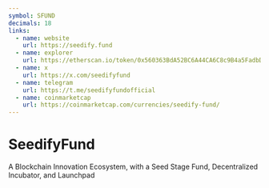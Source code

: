 ```yaml
---
symbol: SFUND
decimals: 18
links:
  - name: website
    url: https://seedify.fund
  - name: explorer
    url: https://etherscan.io/token/0x560363BdA52BC6A44CA6C8c9B4a5FadbDa32fa60
  - name: x
    url: https://x.com/seedifyfund
  - name: telegram
    url: https://t.me/seedifyfundofficial
  - name: coinmarketcap
    url: https://coinmarketcap.com/currencies/seedify-fund/
---
```


# SeedifyFund

A Blockchain Innovation Ecosystem, with a Seed Stage Fund, Decentralized Incubator, and Launchpad
